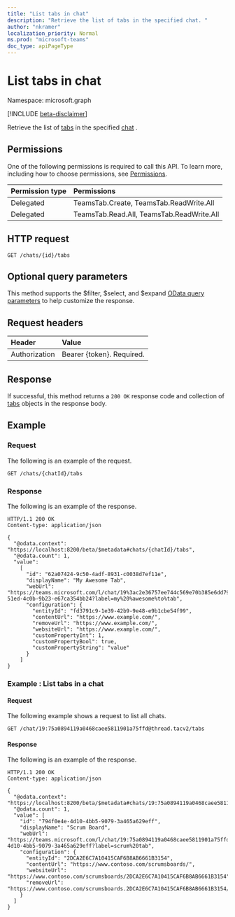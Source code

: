 ```yaml
---
title: "List tabs in chat"
description: "Retrieve the list of tabs in the specified chat. "
author: "nkramer"
localization_priority: Normal
ms.prod: "microsoft-teams"
doc_type: apiPageType
---
```

 
# List tabs in chat
 
Namespace: microsoft.graph
 
[!INCLUDE [beta-disclaimer](../../includes/beta-disclaimer.md)]
 
Retrieve the list of [tabs](../resources/teamstab.md) in the specified [chat](../resources/chat.md) .

## Permissions

One of the following permissions is required to call this API. To learn more, including how to choose permissions, see [Permissions](/graph/permissions-reference).

|Permission type      | Permissions | 
|:--------------------|:---------------------------------|
|Delegated  | TeamsTab.Create, TeamsTab.ReadWrite.All  |
|Delegated  | TeamsTab.Read.All, TeamsTab.ReadWrite.All |
 
## HTTP request
<!-- { "blockType": "ignored" } -->
```http
GET /chats/{id}/tabs
```
 
## Optional query parameters
 
This method supports the $filter, $select, and $expand [OData query parameters](/graph/query-parameters) to help customize the response.
 
## Request headers
| Header       | Value |
|:---------------|:--------|
| Authorization  | Bearer {token}. Required.  |
 
## Response
If successful, this method returns a `200 OK` response code and collection of [tabs](../resources/teamstab.md) objects in the response body.
 
## Example

### Request
The following is an example of the request.
<!-- {
  "blockType": "request",
  "name": "List tabs"
}-->

```http
GET /chats/{chatId}/tabs

```

### Response

The following is an example of the response.
<!-- {
  "blockType": "response",
  "truncated": true,
  "@odata.type": "microsoft.graph.team"
} -->

```http
HTTP/1.1 200 OK
Content-type: application/json

{
  "@odata.context": "https://localhost:8200/beta/$metadata#chats/{chatId}/tabs",
  "@odata.count": 1,
  "value": 
    [
      "id": "62a07424-9c50-4adf-8931-c0038d7ef11e",
      "displayName": "My Awesome Tab",
      "webUrl": "https://teams.microsoft.com/l/chat/19%3ac2e36757ee744c569e70b385e6dd79b6%40thread.skype/tab%3a%3afd736d46-51ed-4c0b-9b23-e67ca354bb24?label=my%20%awesome%to%tab",
      "configuration": {
        "entityId": "fd3791c9-1e39-42b9-9e48-e9b1cbe54f99",
        "contentUrl": "https://www.example.com/",
        "removeUrl": "https://www.example.com/",
        "websiteUrl": "https://www.example.com/",
        "customPropertyInt": 1,
        "customPropertyBool": true,
        "customPropertyString": "value"
      }
    ]  
}

```

### Example : List tabs in a chat

#### Request

The following example shows a request to list all chats.
<!-- {
  "blockType": "request",
  "name": "list-tabs in chat"
}-->

```http
GET /chat/19:75a0894119a0468caee5811901a75ffd@thread.tacv2/tabs
```

#### Response

<!-- {
  "blockType": "response",
  "truncated": true,
  "@odata.type": "microsoft.graph.team"
} -->

The following is an example of the response.
```http
HTTP/1.1 200 OK
Content-type: application/json

{
  "@odata.context": "https://localhost:8200/beta/$metadata#chats/19:75a0894119a0468caee5811901a75ffd@thread.tacv2/tabs",
  "@odata.count": 1,
  "value": [
    "id": "794f0e4e-4d10-4bb5-9079-3a465a629eff",
    "displayName": "Scrum Board",
    "webUrl": "https://teams.microsoft.com/l/chat/19:75a0894119a0468caee5811901a75ffd@thread.tacv2/tab%3a%3a794f0e4e-4d10-4bb5-9079-3a465a629eff?label=scrum%20tab",
    "configuration": {
      "entityId": "2DCA2E6C7A10415CAF6B8AB6661B3154",
      "contentUrl": "https://www.contoso.com/scrumsboards/",
      "websiteUrl": "https://www.contoso.com/scrumsboards/2DCA2E6C7A10415CAF6B8AB6661B3154",
      "removeUrl": "https://www.contoso.com/scrumsboards.2DCA2E6C7A10415CAF6B8AB6661B3154/uninstallTab"
    }
  ]
}
```

<!-- uuid: 8fcb5dbc-d5aa-4681-8e31-b001d5168d79
2015-10-25 14:57:30 UTC -->
<!--
{
  "type": "#page.annotation",
  "description": "List tabs in chat",
  "keywords": "",
  "section": "documentation",
  "tocPath": "",
  "suppressions": []
}
-->

